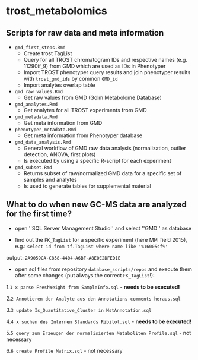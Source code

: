 # trost_metabolomics

## Scripts for raw data and meta information
* ``gmd_first_steps.Rmd``
	* Create trost TagList
	* Query for all TROST chromatogram IDs and respective names (e.g. 11290if_9) from GMD which are used as IDs in Phenotyper
	* Import TROST phenotyper query results and join phenotyper results with ``trost_gmd_ids`` by common ``GMD_id``
	* Import analytes overlap table
* ``gmd_raw_values.Rmd``
	* Get raw values from GMD (Golm Metabolome Database)
* ``gmd_analytes.Rmd``
	* Get analytes for all TROST experiments from GMD
* ``gmd_metadata.Rmd``
	* Get meta information from GMD
* ``phenotyper_metadata.Rmd``
	* Get meta information from Phenotyper database
* ``gmd_data_analysis.Rmd``
    * General workflow of GMD raw data analysis (normalization, outlier detection, ANOVA, first plots)
    * Is executed by using a specific R-script for each experiment
* ``gmd_subset.Rmd``
    * Returns subset of raw/normalized GMD data for a specific set of samples and analytes
    * Is used to generate tables for supplemental material


## What to do when new GC-MS data are analyzed for the first time?
* open ''SQL Server Management Studio'' and select ''GMD'' as database

* find out the ``FK_TagList`` for a specific experiment (here MPI field 2015), e.g.:
``select id from tf.TagList where name like '%16005sf%'``

output: ``2A9059CA-C858-4404-A6BF-A8E0E2DFED1E``

* open sql files from repository ``database_scripts/repos`` and execute them after some changes (put always the correct ``FK_TagList``!):

1.``1 x parse FreshWeight from SampleInfo.sql`` -  **needs to be executed!**

2.``2 Annotieren der Analyte aus den Annotations comments heraus.sql``

3.``3 update Is_Quantitative_Cluster in MstAnnotation.sql``

4.``4 x suchen des Internen Standards Ribitol.sql`` - **needs to be executed!**

5.``5 query zum Erzeugen der normalisierten Metaboliten Profile.sql`` - not necessary

6.``6 create Profile Matrix.sql`` - not necessary
